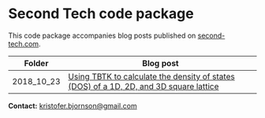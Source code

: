 # Second Tech code package  
This code package accompanies blog posts published on [second-tech.com](https://www.second-tech.com/wordpress/).

| Folder         | Blog post                                                                                                                                                                                                                           |
|----------------|-------------------------------------------------------------------------------------------------------------------------------------------------------------------------------------------------------------------------------------|
| 2018_10_23     | [Using TBTK to calculate the density of states (DOS) of a 1D, 2D, and 3D square lattice](http://second-tech.com/wordpress/index.php/2018/10/23/using-tbtk-to-calculate-the-density-of-states-dos-of-a-1d-2d-and-3d-square-lattice/) |

<b>Contact:</b> kristofer.bjornson@gmail.com
